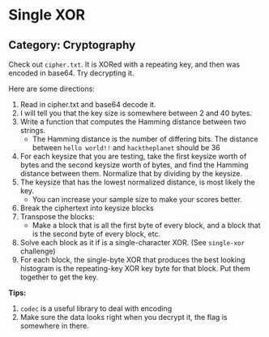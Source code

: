 # Single XOR

## Category: Cryptography

Check out `cipher.txt`. It is XORed with a repeating key, and then was encoded in base64. Try decrypting it.

Here are some directions:
1. Read in cipher.txt and base64 decode it.
2. I will tell you that the key size is somewhere between 2 and 40 bytes.
3. Write a function that computes the Hamming distance between two strings.
   - The Hamming distance is the number of differing bits. The distance between `hello world!!` and `hacktheplanet` should be 36
4. For each keysize that you are testing, take the first keysize worth of bytes and the second keysize worth of bytes, and find the Hamming distance between them. Normalize that by dividing by the keysize.
5. The keysize that has the lowest normalized distance, is most likely the key.
   - You can increase your sample size to make your scores better.
6. Break the ciphertext into keysize blocks
7. Transpose the blocks:
   - Make a block that is all the first byte of every block, and a block that is the second byte of every block, etc.
8. Solve each block as it if is a single-character XOR. (See `single-xor` challenge)
9. For each block, the single-byte XOR that produces the best looking histogram is the repeating-key XOR key byte for that block. Put them together to get the key.

**Tips:**
1. `codec` is a useful library to deal with encoding
2. Make sure the data looks right when you decrypt it, the flag is somewhere in there.